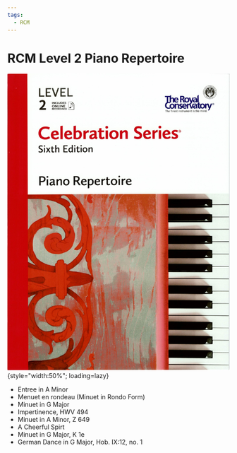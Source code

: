 ```yaml
---
tags:
  - RCM
---
```


# RCM Level 2 Piano Repertoire

![](../assets/rcm2-repertoire.png){style="width:50%"; loading=lazy}

- Entree in A Minor
- Menuet en rondeau (Minuet in Rondo Form)
- Minuet in G Major
- Impertinence, HWV 494
- Minuet in A Minor, Z 649
- A Cheerful Spirt
- Minuet in G Major, K 1e
- German Dance in G Major, Hob. IX:12, no. 1
